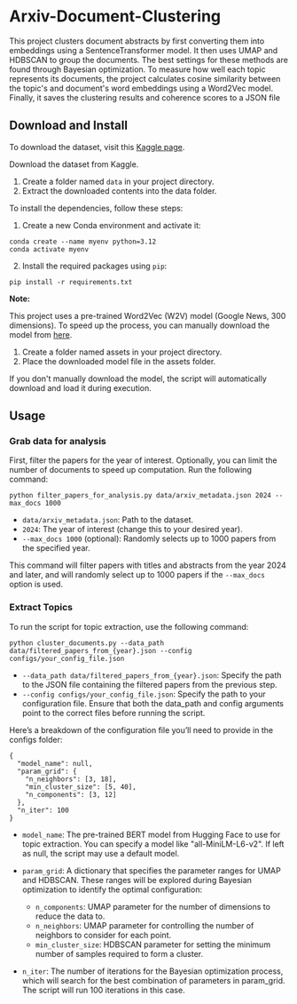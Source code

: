# Arxiv-Document-Clustering

This project clusters document abstracts by first converting them into embeddings using a SentenceTransformer model. It then uses UMAP and HDBSCAN to group the documents. The best settings for these methods are found through Bayesian optimization. To measure how well each topic represents its documents, the project calculates cosine similarity between the topic's and document's word embeddings using a Word2Vec model. Finally, it saves the clustering results and coherence scores to a JSON file

## Download and Install

To download the dataset, visit this [Kaggle page](https://www.kaggle.com/datasets/Cornell-University/arxiv).

Download the dataset from Kaggle.
1) Create a folder named ````data```` in your project directory.
2) Extract the downloaded contents into the data folder.

To install the dependencies, follow these steps:
1) Create a new Conda environment and activate it:
````
conda create --name myenv python=3.12
conda activate myenv
````
2) Install the required packages using ````pip````:
````
pip install -r requirements.txt

````

**Note:**

This project uses a pre-trained Word2Vec (W2V) model (Google News, 300 dimensions). To speed up the process, you can manually download the model from [here](https://www.kaggle.com/datasets/leadbest/googlenewsvectorsnegative300).

1) Create a folder named assets in your project directory.
2) Place the downloaded model file in the assets folder.

If you don't manually download the model, the script will automatically download and load it during execution.

## Usage

### Grab data for analysis
First, filter the papers for the year of interest. Optionally, you can limit the number of documents to speed up computation. Run the following command:
```
python filter_papers_for_analysis.py data/arxiv_metadata.json 2024 --max_docs 1000
```

- ```data/arxiv_metadata.json```: Path to the dataset.
- ````2024````: The year of interest (change this to your desired year).
- ````--max_docs 1000```` (optional): Randomly selects up to 1000 papers from the specified year.

This command will filter papers with titles and abstracts from the year 2024 and later, and will randomly select up to 1000 papers if the ````--max_docs```` option is used.

### Extract Topics 
To run the script for topic extraction, use the following command:

```
python cluster_documents.py --data_path data/filtered_papers_from_{year}.json --config configs/your_config_file.json
```
- ````--data_path data/filtered_papers_from_{year}.json````: Specify the path to the JSON file containing the filtered papers from the previous step.
- ````--config configs/your_config_file.json````: Specify the path to your configuration file.
Ensure that both the data_path and config arguments point to the correct files before running the script.

Here’s a breakdown of the configuration file you’ll need to provide in the configs folder:
````
{
  "model_name": null,
  "param_grid": {
    "n_neighbors": [3, 18],
    "min_cluster_size": [5, 40],
    "n_components": [3, 12]
  },
  "n_iter": 100
}
````

- ````model_name````:
The pre-trained BERT model from Hugging Face to use for topic extraction. You can specify a model like "all-MiniLM-L6-v2". If left as null, the script may use a default model.
- ````param_grid````: A dictionary that specifies the parameter ranges for UMAP and HDBSCAN. These ranges will be explored during Bayesian optimization to identify the optimal configuration:
    - ````n_components````: UMAP parameter for the number of dimensions to reduce the data to.
    - ````n_neighbors````: UMAP parameter for controlling the number of neighbors to consider for each point.
    - ````min_cluster_size````: HDBSCAN parameter for setting the minimum number of samples required to form a cluster.

- ````n_iter````: The number of iterations for the Bayesian optimization process, which will search for the best combination of parameters in param_grid. The script will run 100 iterations in this case.



